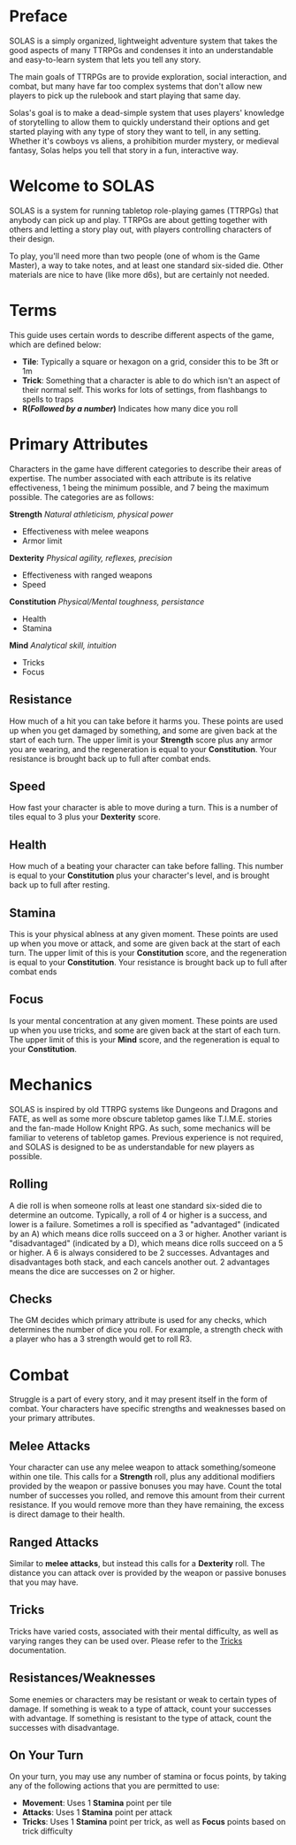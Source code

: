 # Preface
SOLAS is a simply organized, lightweight adventure system that takes the good aspects of many TTRPGs and condenses it into an understandable and easy-to-learn system that lets you tell any story.

The main goals of TTRPGs are to provide exploration, social interaction, and combat, but many have far too complex systems that don't allow new players to pick up the rulebook and start playing that same day.

Solas's goal is to make a dead-simple system that uses players' knowledge of storytelling to allow them to quickly understand their options and get started playing with any type of story they want to tell, in any setting. Whether it's cowboys vs aliens, a prohibition murder mystery, or medieval fantasy, Solas helps you tell that story in a fun, interactive way.

# Welcome to SOLAS
SOLAS is a system for running tabletop role-playing games (TTRPGs) that anybody can pick up and play. TTRPGs are about getting together with others and letting a story play out, with players controlling characters of their design.

To play, you'll need more than two people (one of whom is the Game Master), a way to take notes, and at least one standard six-sided die. Other materials are nice to have (like more d6s), but are certainly not needed.

# Terms
This guide uses certain words to describe different aspects of the game, which are defined below:
- **Tile**: Typically a square or hexagon on a grid, consider this to be 3ft or 1m
- **Trick**: Something that a character is able to do which isn't an aspect of their normal self. This works for lots of settings, from flashbangs to spells to traps
- **R(*Followed by a number*)** Indicates how many dice you roll

# Primary Attributes
Characters in the game have different categories to describe their areas of expertise. The number associated with each attribute is its relative effectiveness, 1 being the minimum possible, and 7 being the maximum possible. The categories are as follows:

**Strength** *Natural athleticism, physical power*
- Effectiveness with melee weapons
- Armor limit

**Dexterity** *Physical agility, reflexes, precision*
- Effectiveness with ranged weapons
- Speed

**Constitution** *Physical/Mental toughness, persistance*
- Health
- Stamina

**Mind** *Analytical skill, intuition*
- Tricks
- Focus

## Resistance
How much of a hit you can take before it harms you. These points are used up when you get damaged by something, and some are given back at the start of each turn. The upper limit is your **Strength** score plus any armor you are wearing, and the regeneration is equal to your **Constitution**. Your resistance is brought back up to full after combat ends.

## Speed
How fast your character is able to move during a turn. This is a number of tiles equal to 3 plus your **Dexterity** score.

## Health
How much of a beating your character can take before falling. This number is equal to your **Constitution** plus your character's level, and is brought back up to full after resting.

## Stamina
This is your physical ablness at any given moment. These points are used up when you move or attack, and some are given back at the start of each turn. The upper limit of this is your **Constitution** score, and the regeneration is equal to your **Constitution**. Your resistance is brought back up to full after combat ends

## Focus
Is your mental concentration at any given moment. These points are used up when you use tricks, and some are given back at the start of each turn. The upper limit of this is your **Mind** score, and the regeneration is equal to your **Constitution**.

# Mechanics
SOLAS is inspired by old TTRPG systems like Dungeons and Dragons and FATE, as well as some more obscure tabletop games like T.I.M.E. stories and the fan-made Hollow Knight RPG. As such, some mechanics will be familiar to veterens of tabletop games. Previous experience is not required, and SOLAS is designed to be as understandable for new players as possible.

## Rolling
A die roll is when someone rolls at least one standard six-sided die to determine an outcome. Typically, a roll of 4 or higher is a success, and lower is a failure. Sometimes a roll is specified as "advantaged" (indicated by an A) which means dice rolls succeed on a 3 or higher. Another variant is "disadvantaged" (indicated by a D), which means dice rolls succeed on a 5 or higher. A 6 is always considered to be 2 successes. Advantages and disadvantages both stack, and each cancels another out. 2 advantages means the dice are successes on 2 or higher.

## Checks
The GM decides which primary attribute is used for any checks, which determines the number of dice you roll. For example, a strength check with a player who has a 3 strength would get to roll R3.

# Combat
Struggle is a part of every story, and it may present itself in the form of combat. Your characters have specific strengths and weaknesses based on your primary attributes.

## Melee Attacks
Your character can use any melee weapon to attack something/someone within one tile. This calls for a **Strength** roll, plus any additional modifiers provided by the weapon or passive bonuses you may have. Count the total number of successes you rolled, and remove this amount from their current resistance. If you would remove more than they have remaining, the excess is direct damage to their health.

## Ranged Attacks
Similar to **melee attacks**, but instead this calls for a **Dexterity** roll. The distance you can attack over is provided by the weapon or passive bonuses that you may have.

## Tricks
Tricks have varied costs, associated with their mental difficulty, as well as varying ranges they can be used over. Please refer to the [Tricks](Tricks.md) documentation.

## Resistances/Weaknesses
Some enemies or characters may be resistant or weak to certain types of damage. If something is weak to a type of attack, count your successes with advantage. If something is resistant to the type of attack, count the successes with disadvantage.

## On Your Turn
On your turn, you may use any number of stamina or focus points, by taking any of the following actions that you are permitted to use:
- **Movement**: Uses 1 **Stamina** point per tile
- **Attacks**: Uses 1 **Stamina** point per attack
- **Tricks**: Uses 1 **Stamina** point per trick, as well as **Focus** points based on trick difficulty 